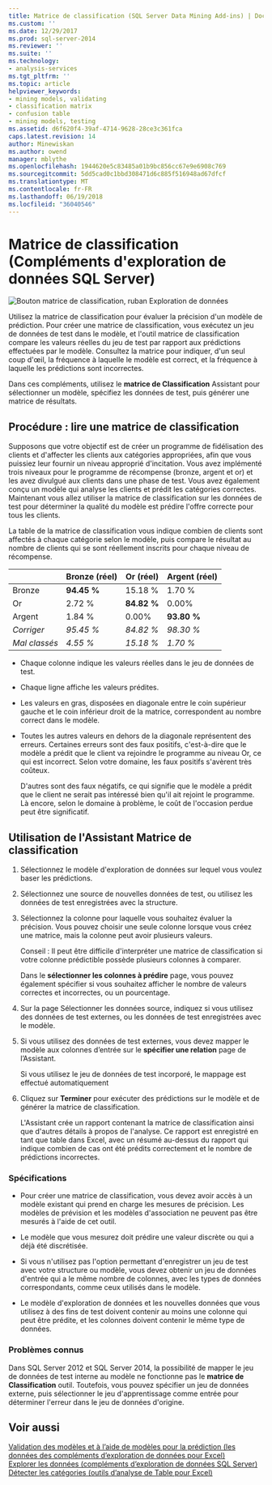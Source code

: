 ```yaml
---
title: Matrice de classification (SQL Server Data Mining Add-ins) | Documents Microsoft
ms.custom: ''
ms.date: 12/29/2017
ms.prod: sql-server-2014
ms.reviewer: ''
ms.suite: ''
ms.technology:
- analysis-services
ms.tgt_pltfrm: ''
ms.topic: article
helpviewer_keywords:
- mining models, validating
- classification matrix
- confusion table
- mining models, testing
ms.assetid: d6f620f4-39af-4714-9628-28ce3c361fca
caps.latest.revision: 14
author: Minewiskan
ms.author: owend
manager: mblythe
ms.openlocfilehash: 1944620e5c83485a01b9bc856cc67e9e6908c769
ms.sourcegitcommit: 5dd5cad0c1bbd308471d6c885f516948ad67dfcf
ms.translationtype: MT
ms.contentlocale: fr-FR
ms.lasthandoff: 06/19/2018
ms.locfileid: "36040546"
---
```

# <a name="classification-matrix-sql-server-data-mining-add-ins"></a>Matrice de classification (Compléments d'exploration de données SQL Server)
  ![Bouton matrice de classification, ruban Exploration de données](media/dmc-cmatrix.gif "bouton matrice de Classification, ruban Exploration de données")  
  
 Utilisez la matrice de classification pour évaluer la précision d'un modèle de prédiction. Pour créer une matrice de classification, vous exécutez un jeu de données de test dans le modèle, et l'outil matrice de classification compare les valeurs réelles du jeu de test par rapport aux prédictions effectuées par le modèle. Consultez la matrice pour indiquer, d'un seul coup d'œil, la fréquence à laquelle le modèle est correct, et la fréquence à laquelle les prédictions sont incorrectes.  
  
 Dans ces compléments, utilisez le **matrice de Classification** Assistant pour sélectionner un modèle, spécifiez les données de test, puis générer une matrice de résultats.  
  
## <a name="how-to-read-a-classification-matrix"></a>Procédure : lire une matrice de classification  
 Supposons que votre objectif est de créer un programme de fidélisation des clients et d'affecter les clients aux catégories appropriées, afin que vous puissiez leur fournir un niveau approprié d'incitation. Vous avez implémenté trois niveaux pour le programme de récompense (bronze, argent et or) et les avez divulgué aux clients dans une phase de test. Vous avez également conçu un modèle qui analyse les clients et prédit les catégories correctes. Maintenant vous allez utiliser la matrice de classification sur les données de test pour déterminer la qualité du modèle est prédire l'offre correcte pour tous les clients.  
  
 La table de la matrice de classification vous indique combien de clients sont affectés à chaque catégorie selon le modèle, puis compare le résultat au nombre de clients qui se sont réellement inscrits pour chaque niveau de récompense.  
  
||Bronze (réel)|Or (réel)|Argent (réel)|  
|-|-----------------------|---------------------|-----------------------|  
|Bronze|**94.45 %**|15.18 %|1.70 %|  
|Or|2.72 %|**84.82 %**|0.00%|  
|Argent|1.84 %|0.00%|**93.80 %**|  
|*Corriger*|*95.45 %*|*84.82 %*|*98.30 %*|  
|*Mal classés*|*4.55 %*|*15.18 %*|*1.70 %*|  
  
-   Chaque colonne indique les valeurs réelles dans le jeu de données de test.  
  
-   Chaque ligne affiche les valeurs prédites.  
  
-   Les valeurs en gras, disposées en diagonale entre le coin supérieur gauche et le coin inférieur droit de la matrice, correspondent au nombre correct dans le modèle.  
  
-   Toutes les autres valeurs en dehors de la diagonale représentent des erreurs. Certaines erreurs sont des faux positifs, c'est-à-dire que le modèle a prédit que le client va rejoindre le programme au niveau Or, ce qui est incorrect.  Selon votre domaine, les faux positifs s'avèrent très coûteux.  
  
     D'autres sont des faux négatifs, ce qui signifie que le modèle a prédit que le client ne serait pas intéressé bien qu'il ait rejoint le programme. Là encore, selon le domaine à problème, le coût de l'occasion perdue peut être significatif.  
  
## <a name="using-the-classification-matrix-wizard"></a>Utilisation de l'Assistant Matrice de classification  
  
1.  Sélectionnez le modèle d'exploration de données sur lequel vous voulez baser les prédictions.  
  
2.  Sélectionnez une source de nouvelles données de test, ou utilisez les données de test enregistrées avec la structure.  
  
3.  Sélectionnez la colonne pour laquelle vous souhaitez évaluer la précision. Vous pouvez choisir une seule colonne lorsque vous créez une matrice, mais la colonne peut avoir plusieurs valeurs.  
  
     Conseil : Il peut être difficile d'interpréter une matrice de classification si votre colonne prédictible possède plusieurs colonnes à comparer.  
  
     Dans le **sélectionner les colonnes à prédire** page, vous pouvez également spécifier si vous souhaitez afficher le nombre de valeurs correctes et incorrectes, ou un pourcentage.  
  
4.  Sur la page Sélectionner les données source, indiquez si vous utilisez des données de test externes, ou les données de test enregistrées avec le modèle.  
  
5.  Si vous utilisez des données de test externes, vous devez mapper le modèle aux colonnes d’entrée sur le **spécifier une relation** page de l’Assistant.  
  
     Si vous utilisez le jeu de données de test incorporé, le mappage est effectué automatiquement  
  
6.  Cliquez sur **Terminer** pour exécuter des prédictions sur le modèle et de générer la matrice de classification.  
  
     L'Assistant crée un rapport contenant la matrice de classification ainsi que d'autres détails à propos de l'analyse. Ce rapport est enregistré en tant que table dans Excel, avec un résumé au-dessus du rapport qui indique combien de cas ont été prédits correctement et le nombre de prédictions incorrectes.  
  
### <a name="requirements"></a>Spécifications  
  
-   Pour créer une matrice de classification, vous devez avoir accès à un modèle existant qui prend en charge les mesures de précision. Les modèles de prévision et les modèles d'association ne peuvent pas être mesurés à l'aide de cet outil.  
  
-   Le modèle que vous mesurez doit prédire une valeur discrète ou qui a déjà été discrétisée.  
  
-   Si vous n'utilisez pas l'option permettant d'enregistrer un jeu de test avec votre structure ou modèle, vous devez obtenir un jeu de données d'entrée qui a le même nombre de colonnes, avec les types de données correspondants, comme ceux utilisés dans le modèle.  
  
-   Le modèle d'exploration de données et les nouvelles données que vous utilisez à des fins de test doivent contenir au moins une colonne qui peut être prédite, et les colonnes doivent contenir le même type de données.  
  
### <a name="known-issues"></a>Problèmes connus  
 Dans SQL Server 2012 et SQL Server 2014, la possibilité de mapper le jeu de données de test interne au modèle ne fonctionne pas le **matrice de Classification** outil. Toutefois, vous pouvez spécifier un jeu de données externe, puis sélectionner le jeu d'apprentissage comme entrée pour déterminer l'erreur dans le jeu de données d'origine.  
  
## <a name="see-also"></a>Voir aussi  
 [Validation des modèles et à l’aide de modèles pour la prédiction &#40;les données des compléments d’exploration de données pour Excel&#41;](validating-models-and-using-models-for-prediction-data-mining-add-ins-for-excel.md)   
 [Explorer les données &#40;compléments d’exploration de données SQL Server&#41;](explore-data-sql-server-data-mining-add-ins.md)   
 [Détecter les catégories &#40;outils d’analyse de Table pour Excel&#41;](detect-categories-table-analysis-tools-for-excel.md)  
  
  